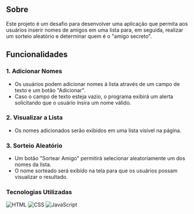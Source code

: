 ## Sobre

Este projeto é um desafio para desenvolver uma aplicação que permita aos usuários inserir nomes de amigos em uma lista para, em seguida, realizar um sorteio aleatório e determinar quem é o "amigo secreto".

## Funcionalidades

### 1. Adicionar Nomes

- Os usuários podem adicionar nomes à lista através de um campo de texto e um botão "Adicionar".
- Caso o campo de texto esteja vazio, o programa exibirá um alerta solicitando que o usuário insira um nome válido.

### 2. Visualizar a Lista

- Os nomes adicionados serão exibidos em uma lista visível na página.

### 3. Sorteio Aleatório

- Um botão "Sortear Amigo" permitirá selecionar aleatoriamente um dos nomes da lista.
- O nome sorteado será exibido na tela para que os usuários possam visualizar o resultado.

### Tecnologias Utilizadas

![HTML](https://img.shields.io/badge/HTML-5-orange)
![CSS](https://img.shields.io/badge/CSS-3-blue)
![JavaScript](https://img.shields.io/badge/JavaScript-ES6-yellow)
